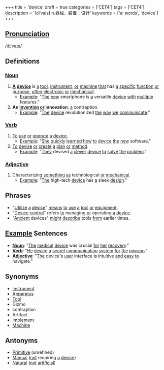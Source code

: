 +++
title = 'device'
draft = true
categories = ['CET4']
tags = ['CET4']
description = '[diˈvais] n.器械，装置；设计'
keywords = ['ai words', 'device']
+++

## [Pronunciation](/post/pronunciation/)
/dɪˈvaɪs/

## Definitions
### [Noun](/post/noun/)
1. **[A](/post/a/) [device](/post/device/)** is [a](/post/a/) [tool](/post/tool/), [instrument](/post/instrument/), [or](/post/or/) [machine](/post/machine/) [that](/post/that/) has [a](/post/a/) [specific](/post/specific/) [function](/post/function/) [or](/post/or/) [purpose](/post/purpose/), [often](/post/often/) [electronic](/post/electronic/) [or](/post/or/) [mechanical](/post/mechanical/).
   - [Example](/post/example/): "[The](/post/the/) [new](/post/new/) smartphone is [a](/post/a/) versatile [device](/post/device/) [with](/post/with/) [multiple](/post/multiple/) features."
2. **An [invention](/post/invention/) [or](/post/or/) innovation**; [a](/post/a/) contraption.
   - [Example](/post/example/): "[The](/post/the/) [device](/post/device/) revolutionized [the](/post/the/) [way](/post/way/) [we](/post/we/) [communicate](/post/communicate/)."

### [Verb](/post/verb/)
1. [To](/post/to/) [use](/post/use/) [or](/post/or/) [operate](/post/operate/) [a](/post/a/) [device](/post/device/).
   - [Example](/post/example/): "[She](/post/she/) [quickly](/post/quickly/) [learned](/post/learned/) [how](/post/how/) [to](/post/to/) [device](/post/device/) [the](/post/the/) [new](/post/new/) software."
2. [To](/post/to/) [devise](/post/devise/) [or](/post/or/) [create](/post/create/) [a](/post/a/) [plan](/post/plan/) [or](/post/or/) [method](/post/method/).
   - [Example](/post/example/): "[They](/post/they/) devised [a](/post/a/) [clever](/post/clever/) [device](/post/device/) [to](/post/to/) [solve](/post/solve/) [the](/post/the/) [problem](/post/problem/)."

### [Adjective](/post/adjective/)
1. Characterizing [something](/post/something/) [as](/post/as/) technological [or](/post/or/) [mechanical](/post/mechanical/).
   - [Example](/post/example/): "[The](/post/the/) high-tech [device](/post/device/) has [a](/post/a/) sleek [design](/post/design/)."

## Phrases
- "[Utilize](/post/utilize/) [a](/post/a/) [device](/post/device/)" [means](/post/means/) [to](/post/to/) [use](/post/use/) [a](/post/a/) [tool](/post/tool/) [or](/post/or/) [equipment](/post/equipment/).
- "[Device](/post/device/) [control](/post/control/)" refers [to](/post/to/) managing [or](/post/or/) operating [a](/post/a/) [device](/post/device/).
- "[Ancient](/post/ancient/) devices" [might](/post/might/) [describe](/post/describe/) tools [from](/post/from/) earlier times.

## [Example](/post/example/) Sentences
- **[Noun](/post/noun/)**: "[The](/post/the/) [medical](/post/medical/) [device](/post/device/) was crucial [for](/post/for/) [her](/post/her/) [recovery](/post/recovery/)."
- **[Verb](/post/verb/)**: "[He](/post/he/) [device](/post/device/) [a](/post/a/) [secret](/post/secret/) [communication](/post/communication/) [system](/post/system/) [for](/post/for/) [the](/post/the/) [mission](/post/mission/)."
- **[Adjective](/post/adjective/)**: "[The](/post/the/) device's [user](/post/user/) interface is intuitive [and](/post/and/) [easy](/post/easy/) [to](/post/to/) navigate."

## Synonyms
- [Instrument](/post/instrument/)
- [Apparatus](/post/apparatus/)
- [Tool](/post/tool/)
- Gizmo
- contraption
- Artifact
- Implement
- [Machine](/post/machine/)

## Antonyms
- [Primitive](/post/primitive/) (unrefined)
- [Manual](/post/manual/) ([not](/post/not/) requiring [a](/post/a/) [device](/post/device/))
- [Natural](/post/natural/) ([not](/post/not/) [artificial](/post/artificial/))
